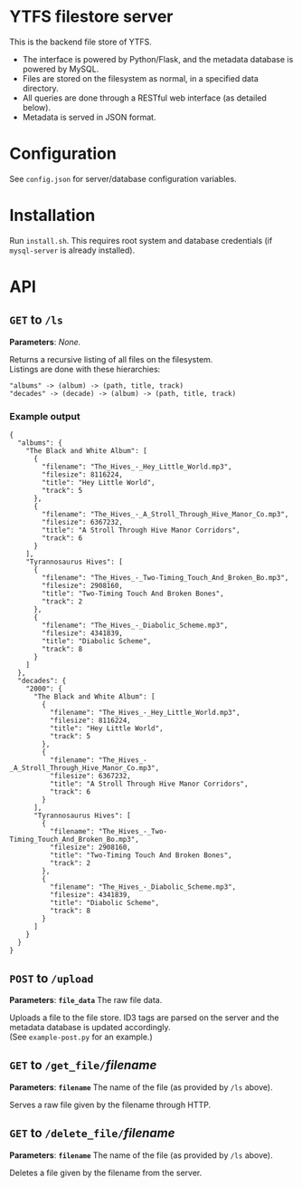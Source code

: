 # YTFS filestore server
This is the backend file store of YTFS.
 * The interface is powered by Python/Flask, and the metadata database is powered by MySQL.
 * Files are stored on the filesystem as normal, in a specified data directory.
 * All queries are done through a RESTful web interface (as detailed below).
 * Metadata is served in JSON format.

# Configuration
See `config.json` for server/database configuration variables.

# Installation
Run `install.sh`. This requires root system and database credentials (if `mysql-server` is already installed).

# API
## `GET` to `/ls`
**Parameters**: _None._

Returns a recursive listing of all files on the filesystem.<br />
Listings are done with these hierarchies:
```
"albums" -> (album) -> (path, title, track)
"decades" -> (decade) -> (album) -> (path, title, track)
```

### Example output
```
{
  "albums": {
    "The Black and White Album": [
      {
        "filename": "The_Hives_-_Hey_Little_World.mp3",
        "filesize": 8116224,
        "title": "Hey Little World",
        "track": 5
      },
      {
        "filename": "The_Hives_-_A_Stroll_Through_Hive_Manor_Co.mp3",
        "filesize": 6367232,
        "title": "A Stroll Through Hive Manor Corridors",
        "track": 6
      }    
    ],
    "Tyrannosaurus Hives": [
      {
        "filename": "The_Hives_-_Two-Timing_Touch_And_Broken_Bo.mp3",
        "filesize": 2908160,
        "title": "Two-Timing Touch And Broken Bones",
        "track": 2
      },
      {
        "filename": "The_Hives_-_Diabolic_Scheme.mp3",
        "filesize": 4341839,
        "title": "Diabolic Scheme",
        "track": 8
      }
    ]
  },
  "decades": {
    "2000": {
      "The Black and White Album": [
        {
          "filename": "The_Hives_-_Hey_Little_World.mp3",
          "filesize": 8116224,
          "title": "Hey Little World",
          "track": 5
        },
        {
          "filename": "The_Hives_-_A_Stroll_Through_Hive_Manor_Co.mp3",
          "filesize": 6367232,
          "title": "A Stroll Through Hive Manor Corridors",
          "track": 6
        } 
      ],
      "Tyrannosaurus Hives": [
        {
          "filename": "The_Hives_-_Two-Timing_Touch_And_Broken_Bo.mp3",
          "filesize": 2908160,
          "title": "Two-Timing Touch And Broken Bones",
          "track": 2
        },
        {
          "filename": "The_Hives_-_Diabolic_Scheme.mp3",
          "filesize": 4341839,
          "title": "Diabolic Scheme",
          "track": 8
        }
      ]
    }
  }
}
```

## `POST` to `/upload`
**Parameters**: **`file_data`** The raw file data.

Uploads a file to the file store. ID3 tags are parsed on the server and the metadata database is updated accordingly.<br />
(See `example-post.py` for an example.)

## `GET` to `/get_file/`_filename_
**Parameters**: **`filename`** The name of the file (as provided by `/ls` above).

Serves a raw file given by the filename through HTTP.

## `GET` to `/delete_file/`_filename_
**Parameters**: **`filename`** The name of the file (as provided by `/ls` above).

Deletes a file given by the filename from the server.
